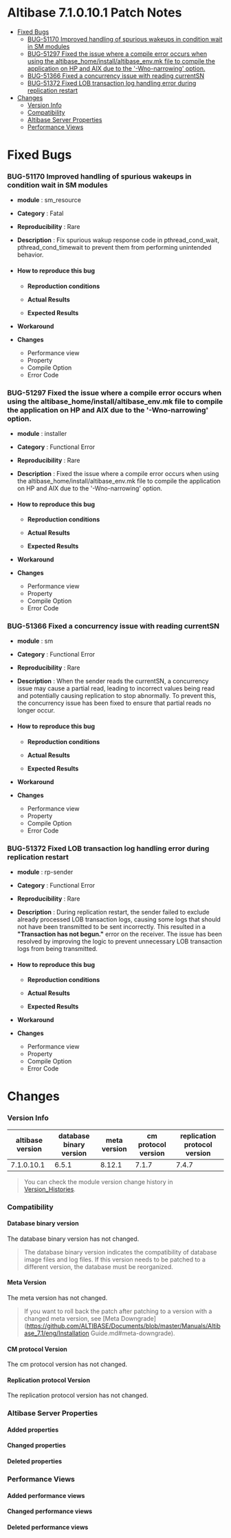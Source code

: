 # Altibase 7.1.0.10.1 Patch Notes

<!-- START doctoc generated TOC please keep comment here to allow auto update -->
<!-- DON'T EDIT THIS SECTION, INSTEAD RE-RUN doctoc TO UPDATE -->


- [Fixed Bugs](#fixed-bugs)
    - [BUG-51170 Improved handling of spurious wakeups in condition wait in SM modules](#bug-51170)
    - [BUG-51297 Fixed the issue where a compile error occurs when using the altibase_home/install/altibase_env.mk file to compile the application on HP and AIX due to the '-Wno-narrowing' option.](#bug-51297)
    - [BUG-51366 Fixed a concurrency issue with reading currentSN](#bug-51366)
    - [BUG-51372 Fixed LOB transaction log handling error during replication restart](#bug-51372)
- [Changes](#changes)
    - [Version Info](#version-info)
    - [Compatibility](#compatibility)
    - [Altibase Server Properties](#altibase-server-properties)
    - [Performance Views](#performance-views)

<!-- END doctoc generated TOC please keep comment here to allow auto update -->

Fixed Bugs
==========

### BUG-51170<a name=bug-51170></a> Improved handling of spurious wakeups in condition wait in SM modules

-   **module** : sm\_resource

-   **Category** : Fatal

-   **Reproducibility** : Rare

-   **Description** : Fix spurious wakup response code in pthread_cond_wait, pthread_cond_timewait to prevent them from performing unintended behavior.

-   #### How to reproduce this bug
    
    -   **Reproduction conditions**
    
    -   **Actual Results**
    
    -   **Expected Results**
    
-   **Workaround**

-   **Changes**

    -   Performance view
    -   Property
    -   Compile Option
    -   Error Code

### BUG-51297<a name=bug-51170></a> Fixed the issue where a compile error occurs when using the altibase_home/install/altibase_env.mk file to compile the application on HP and AIX due to the '-Wno-narrowing' option.

- **module** : installer

- **Category** : Functional Error

- **Reproducibility** : Rare

- **Description** : Fixed the issue where a compile error occurs when using the altibase_home/install/altibase_env.mk file to compile the application on HP and AIX due to the '-Wno-narrowing' option.

- #### How to reproduce this bug

  -   **Reproduction conditions**

  -   **Actual Results**

  -   **Expected Results**

- **Workaround**

- **Changes**

  -   Performance view
  -   Property
  -   Compile Option
  -   Error Code

### BUG-51366<a name=bug-51366></a> Fixed a concurrency issue with reading currentSN

-   **module** : sm
-   **Category** : Functional Error
-   **Reproducibility** : Rare
-   **Description** : When the sender reads the currentSN, a concurrency issue may cause a partial read, leading to incorrect values being read and potentially causing replication to stop abnormally. To prevent this, the concurrency issue has been fixed to ensure that partial reads no longer occur.
- #### How to reproduce this bug

  -   **Reproduction conditions**

  -   **Actual Results**

  -   **Expected Results**
-   **Workaround**
-   **Changes**

    -   Performance view
    -   Property
    -   Compile Option
    -   Error Code

### BUG-51372<a name=bug-51372></a> Fixed LOB transaction log handling error during replication restart

-   **module** : rp-sender

-   **Category** : Functional Error

-   **Reproducibility** : Rare

-   **Description** : During replication restart, the sender failed to exclude already processed LOB transaction logs, causing some logs that should not have been transmitted to be sent incorrectly. This resulted in a **"Transaction has not begun."** error on the receiver. The issue has been resolved by improving the logic to prevent unnecessary LOB transaction logs from being transmitted.
    
-   #### How to reproduce this bug
    
    -   **Reproduction conditions**
    
    -   **Actual Results**
    
    -   **Expected Results**
    
-   **Workaround**

-   **Changes**

    -   Performance view
    -   Property
    -   Compile Option
    -   Error Code

Changes
=======

### Version Info

| altibase version | database binary version | meta version | cm protocol version | replication protocol version |
| ---------------- | ----------------------- | ------------ | ------------------- | ---------------------------- |
| 7.1.0.10.1       | 6.5.1                   | 8.12.1       | 7.1.7               | 7.4.7                        |

> You can check the module version change history in [Version_Histories](https://github.com/ALTIBASE/Documents/blob/master/PatchNotes/Altibase_7.1/Altibase_7_1_Version_Histories.md).

### Compatibility

#### Database binary version

The database binary version has not changed.

> The database binary version indicates the compatibility of database image files and log files. If this version needs to be patched to a different version, the database must be reorganized.

#### Meta Version

The meta version has not changed.

> If you want to roll back the patch after patching to a version with a changed meta version, see [Meta Downgrade](https://github.com/ALTIBASE/Documents/blob/master/Manuals/Altibase_7.1/eng/Installation Guide.md#meta-downgrade).

#### CM protocol Version

The cm protocol version has not changed.

#### Replication protocol Version

The replication protocol version has not changed.

### Altibase Server Properties

#### Added properties

#### Changed properties

#### Deleted properties

### Performance Views

#### Added performance views

#### Changed performance views

#### Deleted performance views
